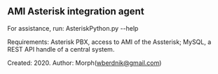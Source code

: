 ## AMI Asterisk integration agent

For assistance, run:  AsteriskPython.py --help

Requirements: Asterisk PBX, access to AMI of the Assterisk; MySQL, a REST API handle of a central system.


Created: 2020. Author: Morph(wberdnik@gmail.com)
